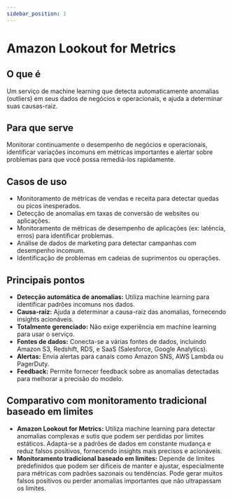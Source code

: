 ```yaml
---
sidebar_position: 1
---
```


# Amazon Lookout for Metrics

## O que é
Um serviço de machine learning que detecta automaticamente anomalias (outliers) em seus dados de negócios e operacionais, e ajuda a determinar suas causas-raiz.

## Para que serve
Monitorar continuamente o desempenho de negócios e operacionais, identificar variações incomuns em métricas importantes e alertar sobre problemas para que você possa remediá-los rapidamente.

## Casos de uso
- Monitoramento de métricas de vendas e receita para detectar quedas ou picos inesperados.
- Detecção de anomalias em taxas de conversão de websites ou aplicações.
- Monitoramento de métricas de desempenho de aplicações (ex: latência, erros) para identificar problemas.
- Análise de dados de marketing para detectar campanhas com desempenho incomum.
- Identificação de problemas em cadeias de suprimentos ou operações.

## Principais pontos
- **Detecção automática de anomalias:** Utiliza machine learning para identificar padrões incomuns nos dados.
- **Causa-raiz:** Ajuda a determinar a causa-raiz das anomalias, fornecendo insights acionáveis.
- **Totalmente gerenciado:** Não exige experiência em machine learning para usar o serviço.
- **Fontes de dados:** Conecta-se a várias fontes de dados, incluindo Amazon S3, Redshift, RDS, e SaaS (Salesforce, Google Analytics).
- **Alertas:** Envia alertas para canais como Amazon SNS, AWS Lambda ou PagerDuty.
- **Feedback:** Permite fornecer feedback sobre as anomalias detectadas para melhorar a precisão do modelo.

## Comparativo com monitoramento tradicional baseado em limites
- **Amazon Lookout for Metrics:** Utiliza machine learning para detectar anomalias complexas e sutis que podem ser perdidas por limites estáticos. Adapta-se a padrões de dados em constante mudança e reduz falsos positivos, fornecendo insights mais precisos e acionáveis.
- **Monitoramento tradicional baseado em limites:** Depende de limites predefinidos que podem ser difíceis de manter e ajustar, especialmente para métricas com padrões sazonais ou tendências. Pode gerar muitos falsos positivos ou perder anomalias importantes que não ultrapassam os limites. 